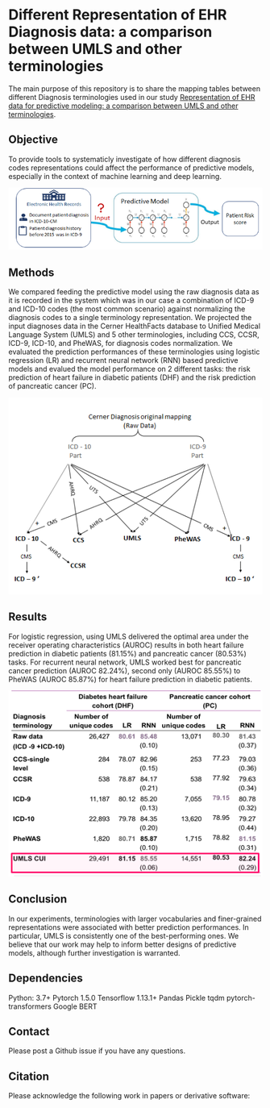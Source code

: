 # Different Representation of EHR Diagnosis data: a comparison between UMLS and other terminologies 

The main purpose of this repository is to share the mapping tables between different Diagnosis terminologies used in our study [Representation of EHR data for predictive modeling: a comparison between UMLS and other terminologies](https://pubmed.ncbi.nlm.nih.gov/32930711/).


## Objective

To provide tools to systematicly investigate of how different diagnosis codes representations could affect the performance of predictive models, especially in the context of machine learning and deep learning.

![problem desc](problem_desc.png) 

## Methods
We compared feeding the predictive model using the raw diagnosis data as it is recorded in the system which was in our case a combination of ICD-9 and ICD-10 codes (the most common scenario) against normalizing the diagnosis codes to a single terminology representation. We projected the input diagnoses data in the Cerner HealthFacts database to Unified Medical Language System (UMLS) and 5 other terminologies, including CCS, CCSR, ICD-9, ICD-10, and PheWAS, for diagnosis codes normalization. We evaluated the prediction performances of these terminologies using logistic regression (LR) and  recurrent neural network (RNN) based predictive models and evalued the model performance on 2 different tasks: the risk prediction of heart failure in diabetic patients (DHF) and the risk prediction of pancreatic cancer (PC).  

<p align="center"> <img src="method.png"> </p>

## Results
For logistic regression, using UMLS delivered the optimal area under the receiver operating characteristics (AUROC) results in both heart failure prediction in diabetic patients (81.15%) and pancreatic cancer (80.53%) tasks. For recurrent neural network, UMLS worked best for pancreatic cancer prediction (AUROC 82.24%), second only (AUROC 85.55%) to PheWAS (AUROC 85.87%) for heart failure prediction in diabetic patients.

![results](Results.png)

## Conclusion

In our experiments, terminologies with larger vocabularies and finer-grained representations were associated with better prediction performances. In particular, UMLS is consistently one of the best-performing ones. We believe that our work may help to inform better designs of predictive models, although further investigation is warranted.

## Dependencies

Python: 3.7+
Pytorch 1.5.0
Tensorflow 1.13.1+
Pandas
Pickle
tqdm
pytorch-transformers
Google BERT

## Contact

Please post a Github issue if you have any questions.

## Citation

Please acknowledge the following work in papers or derivative software:

